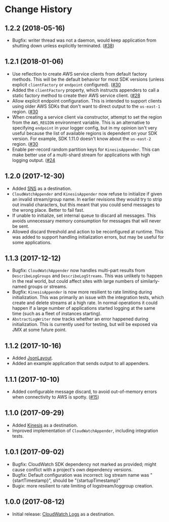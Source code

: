 # Change History


## 1.2.2 (2018-05-16)

* Bugfix: writer thread was not a daemon, would keep application from shutting down
  unless explicitly terminated.
  ([#38](https://github.com/kdgregory/log4j-aws-appenders/issues/38))

## 1.2.1 (2018-01-06)

* Use reflection to create AWS service clients from default factory methods. This will
  be the default behavior for most SDK versions (unless explicit `clientFactory` or
  `endpoint` configured).
  ([#30](https://github.com/kdgregory/log4j-aws-appenders/issues/30)
* Added the `clientFactory` property, which instructs appenders to call a static factory
  method to create their AWS service client.
  ([#28](https://github.com/kdgregory/log4j-aws-appenders/issues/28)
* Allow explicit endpoint configuration. This is intended to support clients using older
  AWS SDKs that don't want to direct output to the `us-east-1` region.
  ([#30](https://github.com/kdgregory/log4j-aws-appenders/issues/30)
* When creating a service client via constructor, attempt to set the region from the
  `AWS_REGION` environment variable. This is an alternative to specifying `endpoint`
  in your logger config, but in my opinion isn't very useful because the list of
  available regions is dependent on your SDK version. For example, SDK 1.11.0 doesn't
  know about the `us-east-2` region.
  ([#30](https://github.com/kdgregory/log4j-aws-appenders/issues/30)
* Enable per-record random partition keys for `KinesisAppender`. This can make better
  use of a multi-shard stream for applications with high logging output.
  ([#24](https://github.com/kdgregory/log4j-aws-appenders/issues/24)


## 1.2.0 (2017-12-30)

* Added [SNS](docs/sns.md) as a destination.
* `CloudWatchAppender` and `KinesisAppender` now refuse to initialize if given an invalid
  stream/group name. In earlier revisions they would try to strip out invalid characters,
  but this meant that you could send messages to the wrong place. Better to fail fast.
* If unable to initialize, set internal queue to discard all messages. This avoids
  unnecessary memory consumption for messages that will never be sent.
* Allowed discard threshold and action to be reconfigured at runtime. This was added to
  support handling initialization errors, but may be useful for some applications.


## 1.1.3 (2017-12-12)

* Bugfix: `CloudWatchAppender` now handles multi-part results from `DescribeLogGroups`
  and `DescribeLogStreams`. This was unlikely to happen in the real world, but could
  affect sites with large numbers of similarly-named groups or streams.
* Bugfix: `KinesisAppender` is now more resilient to rate limiting during initialization.
  This was primarily an issue with the integration tests, which create and delete streams
  at a high rate. In normal operations it could happen if a large number of applications
  started logging at the same time (such as a fleet of instances starting).
* `AbstractLogWriter` now tracks whether an error happened during initialization. This is
  currently used for testing, but will be exposed via JMX at some future point.


## 1.1.2 (2017-10-16)

* Added [JsonLayout](docs/jsonlayout.md).  
* Added an example application that sends output to all appenders.


## 1.1.1 (2017-10-10)

* Added configurable message discard, to avoid out-of-memory errors when
  connectivity to AWS is spotty.
  ([#15](https://github.com/kdgregory/log4j-aws-appenders/issues/15))


## 1.1.0 (2017-09-29)

* Added [Kinesis](docs/kinesis.md) as a destination.
* Improved implementation of `CloudWatchAppender`, including integration tests.


## 1.0.1 (2017-09-02)

* Bugfix: CloudWatch SDK dependency not marked as provided; might cause conflict
  with a project's own dependency versions.
* Bugfix: Default configuration was incorrect: log stream name was "{startTimestamp}",
  should be "{startupTimestamp}"
* Bugix: more resilient to rate limiting of logstream/loggroup creation.


## 1.0.0 (2017-08-12)

* Initial release: [CloudWatch Logs](docs/cloudwatch.md) as a destination.
